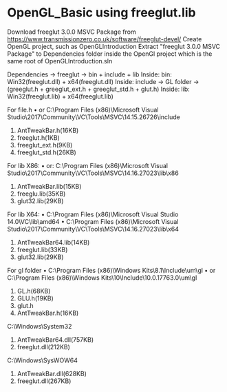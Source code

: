 # OpenGL_Basic using freeglut.lib
Download freeglut 3.0.0 MSVC Package from https://www.transmissionzero.co.uk/software/freeglut-devel/
Create OpenGL project, such as OpenGLIntroduction 
Extract "freeglut 3.0.0 MSVC Package" to Dependencies folder inside the OpenGl project which is the same root of OpenGLIntroduction.sln

Dependencies -> freeglut -> bin + include + lib
Inside: bin: Win32(freeglut.dll) + x64(freeglut.dll)
Inside: include -> GL folder ->  (greeglut.h + greeglut_ext.h + greeglut_std.h + glut.h)
Inside: lib: Win32(freeglut.lib) + x64(freeglut.lib)

For file.h
•	or C:\Program Files (x86)\Microsoft Visual Studio\2017\Community\VC\Tools\MSVC\14.15.26726\include
1.	AntTweakBar.h(16KB)
2.	freeglut.h(1KB)
3.	freeglut_ext.h(9KB)
4.	freeglut_std.h(26KB)

For lib X86:
•	or: C:\Program Files (x86)\Microsoft Visual Studio\2017\Community\VC\Tools\MSVC\14.16.27023\lib\x86
1.	AntTweakBar.lib(15KB)
2.	freeglu.lib(35KB)
3.	glut32.lib(29KB)

For lib X64:
•	C:\Program Files (x86)\Microsoft Visual Studio 14.0\VC\lib\amd64
•	C:\Program Files (x86)\Microsoft Visual Studio\2017\Community\VC\Tools\MSVC\14.16.27023\lib\x64
1.	AntTweakBar64.lib(14KB)
2.	freeglut.lib(33KB)
3.	glut32.lib(29KB)

For gl folder
•	C:\Program Files (x86)\Windows Kits\8.1\Include\um\gl
•	or C:\Program Files (x86)\Windows Kits\10\Include\10.0.17763.0\um\gl
1.	GL.h(68KB)
2.	GLU.h(19KB)
3.	glut.h
4.	AntTweakBar.h(16KB)

C:\Windows\System32
1.	AntTweakBar64.dll(757KB)
2.	freeglut.dll(212KB)

C:\Windows\SysWOW64
1.	AntTweakBar.dll(628KB)
2.	freeglut.dll(267KB)

